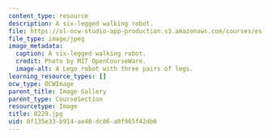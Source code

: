 ```yaml
---
content_type: resource
description: A six-legged walking robot.
file: https://ol-ocw-studio-app-production.s3.amazonaws.com/courses/es-293-lego-robotics-spring-2007/0f135e33b914ae40dc86a0f965f42db6_0229.jpg
file_type: image/jpeg
image_metadata:
  caption: A six-legged walking robot.
  credit: Photo by MIT OpenCourseWare.
  image-alt: A Lego robot with three pairs of legs.
learning_resource_types: []
ocw_type: OCWImage
parent_title: Image Gallery
parent_type: CourseSection
resourcetype: Image
title: 0229.jpg
uid: 0f135e33-b914-ae40-dc86-a0f965f42db6
---
```

